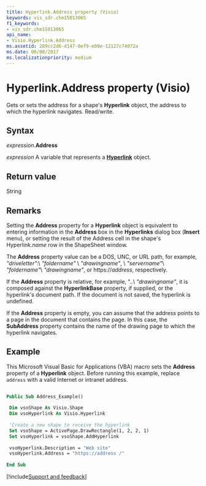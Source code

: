 ```yaml
---
title: Hyperlink.Address property (Visio)
keywords: vis_sdr.chm15013065
f1_keywords:
- vis_sdr.chm15013065
api_name:
- Visio.Hyperlink.Address
ms.assetid: 289cc2d6-d147-0ef9-e09e-12127c74072a
ms.date: 06/08/2017
ms.localizationpriority: medium
---
```



# Hyperlink.Address property (Visio)

Gets or sets the address for a shape's **Hyperlink** object, the address to which the hyperlink navigates. Read/write.


## Syntax

_expression_.**Address**

_expression_ A variable that represents a **[Hyperlink](Visio.Hyperlink.md)** object.


## Return value

String


## Remarks

Setting the **Address** property for a **Hyperlink** object is equivalent to entering information in the **Address** box in the **Hyperlinks** dialog box (**Insert** menu), or setting the result of the Address cell in the shape's Hyperlink._name_ row in the ShapeSheet window.

The **Address** property value can be a DOS, UNC, or URL path, for example, _"driveletter"_:\ _"foldername"_ \ _"drawingname"_, \\ _"servername"_\ _"foldername"_\ _"drawingname"_, or https://_address_, respectively.

If the **Address** property is relative, for example, "..\ _"drawingname"_, it is composed against the **HyperlinkBase** property, if supplied, or the hyperlink's document path. If the document is not saved, the hyperlink is undefined.

If the **Address** property is empty, you can assume that the address points to a page in the document that contains the page. In this case, the **SubAddress** property contains the name of the drawing page to which the hyperlink navigates.


## Example

This Microsoft Visual Basic for Applications (VBA) macro sets the **Address** property of a **Hyperlink** object. Before running this example, replace `address` with a valid Internet or intranet address.


```vb
 
Public Sub Address_Example() 
 
 Dim vsoShape As Visio.Shape 
 Dim vsoHyperlink As Visio.Hyperlink 
 
 'Create a new shape to receive the hyperlink 
 Set vsoShape = ActivePage.DrawRectangle(1, 2, 2, 1) 
 Set vsoHyperlink = vsoShape.AddHyperlink 
 
 vsoHyperlink.Description = "Web site" 
 vsoHyperlink.Address = "https://address /" 
 
End Sub
```

[!include[Support and feedback](~/includes/feedback-boilerplate.md)]